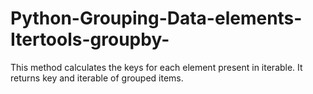 # Python-Grouping-Data-elements-Itertools-groupby-
This method calculates the keys for each element present in iterable. It returns key and iterable of grouped items.
